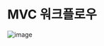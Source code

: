 # MVC 워크플로우


![image](https://user-images.githubusercontent.com/65396939/202103665-7d9e3903-30f4-48be-8211-48b16e82d8e9.png)
